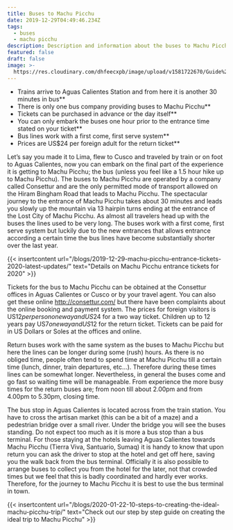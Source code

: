 ```yaml
---
title: Buses to Machu Picchu
date: 2019-12-29T04:49:46.234Z
tags:
  - buses
  - machu picchu
description: Description and information about the buses to Machu Picchu
featured: false
draft: false
image: >-
  https://res.cloudinary.com/dhfeecxpb/image/upload/v1581722670/Guide%20To%20Machu%20Picchu%20Featured%20articles/Buses_to_Machu_Picchu_xhan8x.jpg
---
```

* Trains arrive to Aguas Calientes Station and from here it is another 30 minutes in bus\*\*
* There is only one bus company providing buses to Machu Picchu\*\*
* Tickets can be purchased in advance or the day itself\*\*
* You can only embark the buses one hour prior to the entrance time stated on your ticket\*\*
* Bus lines work with a first come, first serve system\*\*
* Prices are US$24 per foreign adult for the return ticket\*\*

Let’s say you made it to Lima, flew to Cusco and traveled by train or on foot to Aguas Calientes, now you can embark on the final part of the experience it is getting to Machu Picchu; the bus (unless you feel like a 1.5 hour hike up to Machu Picchu). The buses to Machu Picchu are operated by a company called Consettur and are the only permitted mode of transport allowed on the Hiram Bingham Road that leads to Machu Picchu. The spectacular journey to the entrance of Machu Picchu takes about 30 minutes and leads you slowly up the mountain via 13 hairpin turns ending at the entrance of the Lost City of Machu Picchu. As almost all travelers head up with the buses the lines used to be very long. The buses work with a first come, first serve system but luckily due to the new entrances that allows entrance according a certain time the bus lines have become substantially shorter over the last year.

{{< insertcontent url="/blogs/2019-12-29-machu-picchu-entrance-tickets-2020-latest-updates/" text="Details on Machu Picchu entrance tickets for 2020" >}}

Tickets for the bus to Machu Picchu can be obtained at the Consettur offices in Aguas Calientes or Cusco or by your travel agent. You can also get these online http://consettur.com/ but there have been complaints about the online booking and payment system. The prices for foreign visitors is US$12 per person one way and US$24 for a two way ticket. Children up to 12 years pay US$7 one way and US$12 for the return ticket. Tickets can be paid for in US Dollars or Soles at the offices and online.

Return buses work with the same system as the buses to Machu Picchu but here the lines can be longer during some (rush) hours. As there is no obliged time, people often tend to spend time at Machu Picchu till a certain time (lunch, dinner, train departures, etc…). Therefore during these times lines can be somewhat longer. Nevertheless, in general the buses come and go fast so waiting time will be manageable. From experience the more busy times for the return buses are; from noon till about 2.00pm and from 4.00pm to 5.30pm, closing time.

The bus stop in Aguas Calientes is located across from the train station. You have to cross the artisan market (this can be a bit of a maze) and a pedestrian bridge over a small river. Under the bridge you will see the buses standing. Do not expect too much as it is more a bus stop than a bus terminal. For those staying at the hotels leaving Aguas Calientes towards Machu Picchu (Tierra Viva, Santuario, Sumaq) it is handy to know that upon return you can ask the driver to stop at the hotel and get off here, saving you the walk back from the bus terminal. Officially it is also possible to arrange buses to collect you from the hotel for the later, not that crowded times but we feel that this is badly coordinated and hardly ever works. Therefore, for the journey to Machu Picchu it is best to use the bus terminal in town.

{{< insertcontent url="/blogs/2020-01-22-10-steps-to-creating-the-ideal-machu-picchu-trip/" text="Check out our step by step guide on creating the ideal trip to Machu Picchu" >}}
